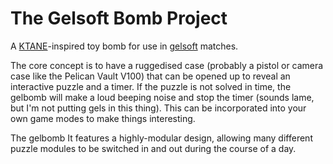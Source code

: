 # The Gelsoft Bomb Project
A [KTANE](https://en.wikipedia.org/wiki/Keep_Talking_and_Nobody_Explodes)-inspired toy bomb for use in [gelsoft](https://en.wikipedia.org/wiki/Gel_ball_shooter) matches.

The core concept is to have a ruggedised case (probably a pistol or camera case like the Pelican Vault V100) that can be opened up to reveal an interactive puzzle and a timer.
If the puzzle is not solved in time, the gelbomb will make a loud beeping noise and stop the timer (sounds lame, but I'm not putting gels in this thing).
This can be incorporated into your own game modes to make things interesting.

The gelbomb It features a highly-modular design, allowing many different puzzle modules to be switched in and out during the course of a day.
